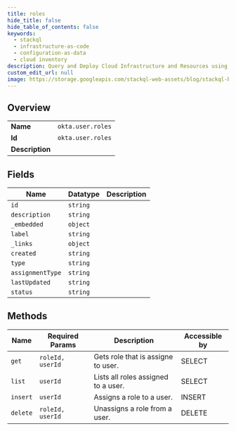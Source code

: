 ```yaml
---
title: roles
hide_title: false
hide_table_of_contents: false
keywords:
  - stackql
  - infrastructure-as-code
  - configuration-as-data
  - cloud inventory
description: Query and Deploy Cloud Infrastructure and Resources using SQL
custom_edit_url: null
image: https://storage.googleapis.com/stackql-web-assets/blog/stackql-blog-post-featured-image.png
---
```

  
    

## Overview
<table><tbody>
<tr><td><b>Name</b></td><td><code>okta.user.roles</code></td></tr>
<tr><td><b>Id</b></td><td><code>okta.user.roles</code></td></tr>
<tr><td><b>Description</b></td><td></td></tr>
</tbody></table>

## Fields
| Name | Datatype | Description |
| ---- | -------- | ----------- |
| `id` | `string` |  |
| `description` | `string` |  |
| `_embedded` | `object` |  |
| `label` | `string` |  |
| `_links` | `object` |  |
| `created` | `string` |  |
| `type` | `string` |  |
| `assignmentType` | `string` |  |
| `lastUpdated` | `string` |  |
| `status` | `string` |  |
## Methods
| Name | Required Params | Description | Accessible by |
| ---- | --------------- | ----------- | ------------- |
| `get` | `roleId, userId` | Gets role that is assigne to user. | SELECT |
| `list` | `userId` | Lists all roles assigned to a user. | SELECT |
| `insert` | `userId` | Assigns a role to a user. | INSERT |
| `delete` | `roleId, userId` | Unassigns a role from a user. | DELETE |
